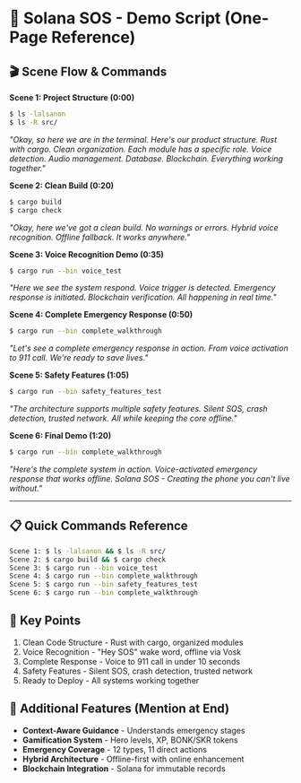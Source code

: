 # 🚨 Solana SOS - Demo Script (One-Page Reference)

## 🎬 **Scene Flow & Commands**

**Scene 1: Project Structure (0:00)**
```bash
$ ls -lalsanon
$ ls -R src/
```
*"Okay, so here we are in the terminal. Here's our product structure. Rust with cargo. Clean organization. Each module has a specific role. Voice detection. Audio management. Database. Blockchain. Everything working together."*

**Scene 2: Clean Build (0:20)**
```bash
$ cargo build
$ cargo check
```
*"Okay, here we've got a clean build. No warnings or errors. Hybrid voice recognition. Offline fallback. It works anywhere."*

**Scene 3: Voice Recognition Demo (0:35)**
```bash
$ cargo run --bin voice_test
```
*"Here we see the system respond. Voice trigger is detected. Emergency response is initiated. Blockchain verification. All happening in real time."*

**Scene 4: Complete Emergency Response (0:50)**
```bash
$ cargo run --bin complete_walkthrough
```
*"Let's see a complete emergency response in action. From voice activation to 911 call. We're ready to save lives."*

**Scene 5: Safety Features (1:05)**
```bash
$ cargo run --bin safety_features_test
```
*"The architecture supports multiple safety features. Silent SOS, crash detection, trusted network. All while keeping the core offline."*

**Scene 6: Final Demo (1:20)**
```bash
$ cargo run --bin complete_walkthrough
```
*"Here's the complete system in action. Voice-activated emergency response that works offline. Solana SOS - Creating the phone you can't live without."*

---

## 📋 **Quick Commands Reference**
```bash
Scene 1: $ ls -lalsanon && $ ls -R src/
Scene 2: $ cargo build && $ cargo check
Scene 3: $ cargo run --bin voice_test
Scene 4: $ cargo run --bin complete_walkthrough
Scene 5: $ cargo run --bin safety_features_test
Scene 6: $ cargo run --bin complete_walkthrough
```

## 🎯 **Key Points**
1. Clean Code Structure - Rust with cargo, organized modules
2. Voice Recognition - "Hey SOS" wake word, offline via Vosk
3. Complete Response - Voice to 911 call in under 10 seconds
4. Safety Features - Silent SOS, crash detection, trusted network
5. Ready to Deploy - All systems working together

## 🚀 **Additional Features (Mention at End)**
- **Context-Aware Guidance** - Understands emergency stages
- **Gamification System** - Hero levels, XP, BONK/SKR tokens
- **Emergency Coverage** - 12 types, 11 direct actions
- **Hybrid Architecture** - Offline-first with online enhancement
- **Blockchain Integration** - Solana for immutable records 